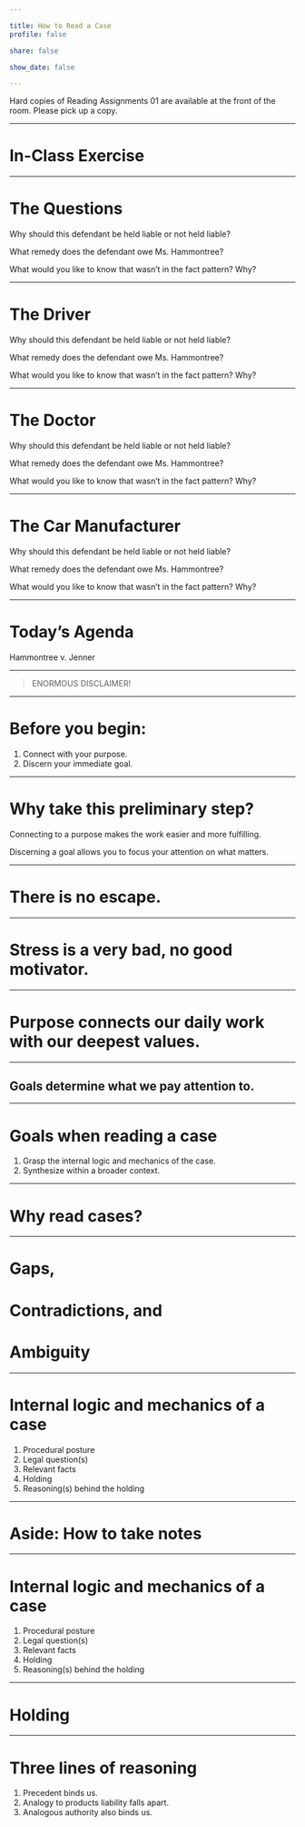```yaml
---

title: How to Read a Case
profile: false

share: false

show_date: false

---
```








Hard copies of Reading Assignments 01 are available at the front of the room. Please pick up a copy.

---

# In-Class Exercise

---

# The Questions

Why should this defendant be held liable or not held liable?

What remedy does the defendant owe Ms. Hammontree?

What would you like to know that wasn’t in the fact pattern? Why?



---

# The Driver

Why should this defendant be held liable or not held liable?

What remedy does the defendant owe Ms. Hammontree?

What would you like to know that wasn’t in the fact pattern? Why?

---

# The Doctor

Why should this defendant be held liable or not held liable?

What remedy does the defendant owe Ms. Hammontree?

What would you like to know that wasn’t in the fact pattern? Why?

---

# The Car Manufacturer

Why should this defendant be held liable or not held liable?

What remedy does the defendant owe Ms. Hammontree?

What would you like to know that wasn’t in the fact pattern? Why?

---

# Today’s Agenda

Hammontree v. Jenner


---

> ENORMOUS DISCLAIMER!

---
# Before you begin:
1. Connect with your purpose.
2. Discern your immediate goal.

---

# Why take this preliminary step?

Connecting to a purpose makes the work easier and more fulfilling.

Discerning a goal allows you to focus your attention on what matters.

---

# There is no escape.

---

# Stress is a very bad, no good motivator.

---

# Purpose connects our daily work with our deepest values.




---

## Goals determine what we pay attention to.



---

# Goals when reading a case

1. Grasp the internal logic and mechanics of the case.
2. Synthesize within a broader context.

---

# Why read cases?

---

# Gaps,
# Contradictions, and
# Ambiguity

---

# Internal logic and mechanics of a case

1. Procedural posture
2. Legal question(s)
3. Relevant facts
4. Holding
5. Reasoning(s) behind the holding

---

# Aside: How to take notes

---

# Internal logic and mechanics of a case

1. Procedural posture
2. Legal question(s)
3. Relevant facts
4. Holding
5. Reasoning(s) behind the holding

---



# Holding



---



# Three lines of reasoning

1. Precedent binds us.
2. Analogy to products liability falls apart.
3. Analogous authority also binds us.
